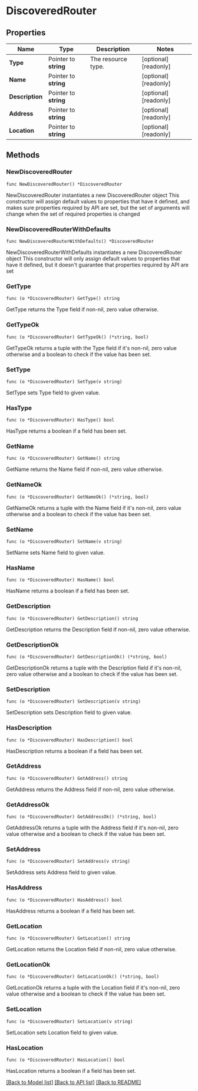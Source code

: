 # DiscoveredRouter

## Properties

Name | Type | Description | Notes
------------ | ------------- | ------------- | -------------
**Type** | Pointer to **string** | The resource type. | [optional] [readonly] 
**Name** | Pointer to **string** |  | [optional] [readonly] 
**Description** | Pointer to **string** |  | [optional] [readonly] 
**Address** | Pointer to **string** |  | [optional] [readonly] 
**Location** | Pointer to **string** |  | [optional] [readonly] 

## Methods

### NewDiscoveredRouter

`func NewDiscoveredRouter() *DiscoveredRouter`

NewDiscoveredRouter instantiates a new DiscoveredRouter object
This constructor will assign default values to properties that have it defined,
and makes sure properties required by API are set, but the set of arguments
will change when the set of required properties is changed

### NewDiscoveredRouterWithDefaults

`func NewDiscoveredRouterWithDefaults() *DiscoveredRouter`

NewDiscoveredRouterWithDefaults instantiates a new DiscoveredRouter object
This constructor will only assign default values to properties that have it defined,
but it doesn't guarantee that properties required by API are set

### GetType

`func (o *DiscoveredRouter) GetType() string`

GetType returns the Type field if non-nil, zero value otherwise.

### GetTypeOk

`func (o *DiscoveredRouter) GetTypeOk() (*string, bool)`

GetTypeOk returns a tuple with the Type field if it's non-nil, zero value otherwise
and a boolean to check if the value has been set.

### SetType

`func (o *DiscoveredRouter) SetType(v string)`

SetType sets Type field to given value.

### HasType

`func (o *DiscoveredRouter) HasType() bool`

HasType returns a boolean if a field has been set.

### GetName

`func (o *DiscoveredRouter) GetName() string`

GetName returns the Name field if non-nil, zero value otherwise.

### GetNameOk

`func (o *DiscoveredRouter) GetNameOk() (*string, bool)`

GetNameOk returns a tuple with the Name field if it's non-nil, zero value otherwise
and a boolean to check if the value has been set.

### SetName

`func (o *DiscoveredRouter) SetName(v string)`

SetName sets Name field to given value.

### HasName

`func (o *DiscoveredRouter) HasName() bool`

HasName returns a boolean if a field has been set.

### GetDescription

`func (o *DiscoveredRouter) GetDescription() string`

GetDescription returns the Description field if non-nil, zero value otherwise.

### GetDescriptionOk

`func (o *DiscoveredRouter) GetDescriptionOk() (*string, bool)`

GetDescriptionOk returns a tuple with the Description field if it's non-nil, zero value otherwise
and a boolean to check if the value has been set.

### SetDescription

`func (o *DiscoveredRouter) SetDescription(v string)`

SetDescription sets Description field to given value.

### HasDescription

`func (o *DiscoveredRouter) HasDescription() bool`

HasDescription returns a boolean if a field has been set.

### GetAddress

`func (o *DiscoveredRouter) GetAddress() string`

GetAddress returns the Address field if non-nil, zero value otherwise.

### GetAddressOk

`func (o *DiscoveredRouter) GetAddressOk() (*string, bool)`

GetAddressOk returns a tuple with the Address field if it's non-nil, zero value otherwise
and a boolean to check if the value has been set.

### SetAddress

`func (o *DiscoveredRouter) SetAddress(v string)`

SetAddress sets Address field to given value.

### HasAddress

`func (o *DiscoveredRouter) HasAddress() bool`

HasAddress returns a boolean if a field has been set.

### GetLocation

`func (o *DiscoveredRouter) GetLocation() string`

GetLocation returns the Location field if non-nil, zero value otherwise.

### GetLocationOk

`func (o *DiscoveredRouter) GetLocationOk() (*string, bool)`

GetLocationOk returns a tuple with the Location field if it's non-nil, zero value otherwise
and a boolean to check if the value has been set.

### SetLocation

`func (o *DiscoveredRouter) SetLocation(v string)`

SetLocation sets Location field to given value.

### HasLocation

`func (o *DiscoveredRouter) HasLocation() bool`

HasLocation returns a boolean if a field has been set.


[[Back to Model list]](../README.md#documentation-for-models) [[Back to API list]](../README.md#documentation-for-api-endpoints) [[Back to README]](../README.md)


